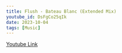 ```yaml
---
title: Flush - Bateau Blanc (Extended Mix)
youtube_id: DsFgCo25qIk
date: 2023-10-04
tags: [Music]
---
```



[Youtube Link](https://www.youtube.com/watch?v=DsFgCo25qIk)  